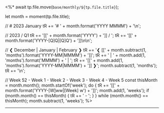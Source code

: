 <%*
await tp.file.move(`base/monthly/${tp.file.title}`);

let month = moment(tp.file.title);

// # 2023 January
tR += '# ' + month.format('YYYY MMMM') + '\n';

// 2023 / Q1
tR += '[[' + month.format('YYYY') + ']] / ';
tR += '[[' + month.format('YYYY-[Q]Q|[Q]Q') + ']]\n\n';

// ❮ December | January | February ❯
tR += '❮ [[' + month.subtract(1, 'months').format('YYYY-MM|MMMM') + ']]';
tR += ' | ' + month.add(1, 'months').format('MMMM') + ' | ';
tR += '[[' + month.add(1, 'months').format('YYYY-MM|MMMM') + ']] ❯';
month.subtract(1, 'months');
tR += '\n';

// Week 52 - Week 1 - Week 2 - Week 3 - Week 4 - Week 5
const thisMonth = month.month();
month.startOf('week');
do {
    tR += '[[' + month.format('YYYY-[W]ww|[Week] w') + ']]';
    month.add(1, 'weeks');
    if (month.month() == thisMonth) {
        tR += ' - ';
    }
} while (month.month() == thisMonth);
month.subtract(1, 'weeks');
%>

---
